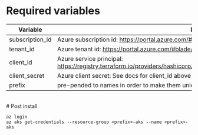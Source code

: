 # Required variables

| Variable        | Description |
| --------------- | ----------- |
| subscription_id | Azure subscription id: https://portal.azure.com/#blade/Microsoft_Azure_Billing/SubscriptionsBlade |
| tenant_id       | Azure tenant id: https://portal.azure.com/#blade/Microsoft_AAD_IAM/ActiveDirectoryMenuBlade/Overview |
| client_id       | Azure service principal: https://registry.terraform.io/providers/hashicorp/azurerm/latest/docs/guides/service_principal_client_secret |
| client_secret   | Azure client secret:  See docs for client_id above |
| prefix          | pre-pended to names in order to make them unique e.g. stage, prod, test, frodo |
<br>
# Post install

```
az login
az aks get-credentials --resource-group <prefix>-aks --name <prefix>-aks
```